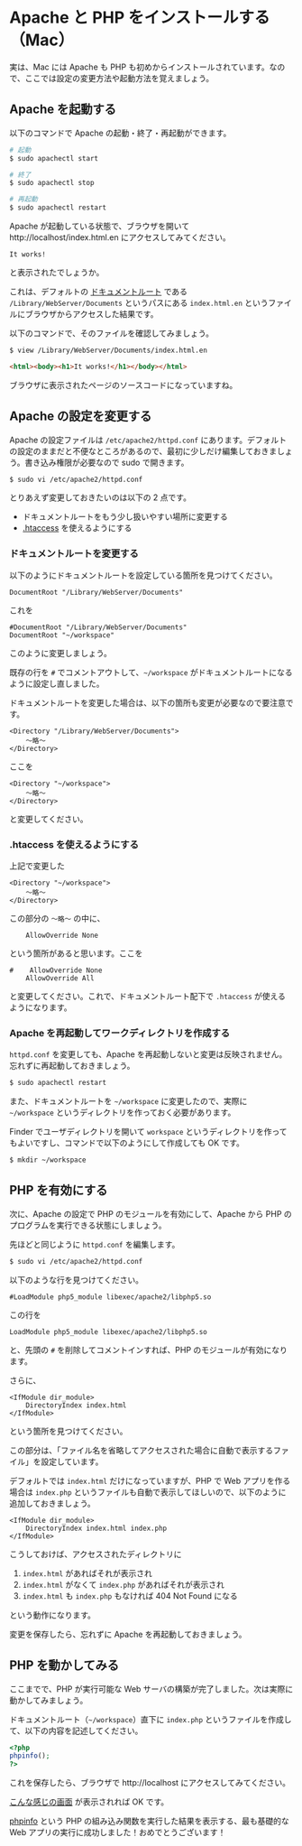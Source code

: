 # Apache と PHP をインストールする（Mac）

実は、Mac には Apache も PHP も初めからインストールされています。なので、ここでは設定の変更方法や起動方法を覚えましょう。

## Apache を起動する

以下のコマンドで Apache の起動・終了・再起動ができます。

```bash
# 起動
$ sudo apachectl start

# 終了
$ sudo apachectl stop

# 再起動
$ sudo apachectl restart
```

Apache が起動している状態で、ブラウザを開いて http://localhost/index.html.en にアクセスしてみてください。

```
It works!
```

と表示されたでしょうか。

これは、デフォルトの [ドキュメントルート](http://e-words.jp/w/E38389E382ADE383A5E383A1E383B3E38388E383ABE383BCE38388.html) である `/Library/WebServer/Documents` というパスにある `index.html.en` というファイルにブラウザからアクセスした結果です。

以下のコマンドで、そのファイルを確認してみましょう。

```bash
$ view /Library/WebServer/Documents/index.html.en
```

```html
<html><body><h1>It works!</h1></body></html>
```

ブラウザに表示されたページのソースコードになっていますね。

## Apache の設定を変更する

Apache の設定ファイルは `/etc/apache2/httpd.conf` にあります。デフォルトの設定のままだと不便なところがあるので、最初に少しだけ編集しておきましょう。書き込み権限が必要なので sudo で開きます。

```bash
$ sudo vi /etc/apache2/httpd.conf
```

とりあえず変更しておきたいのは以下の 2 点です。

* ドキュメントルートをもう少し扱いやすい場所に変更する
* [.htaccess](http://e-words.jp/w/2Ehtaccess.html) を使えるようにする

### ドキュメントルートを変更する

以下のようにドキュメントルートを設定している箇所を見つけてください。

```
DocumentRoot "/Library/WebServer/Documents"
```

これを

```
#DocumentRoot "/Library/WebServer/Documents"
DocumentRoot "~/workspace"
```

このように変更しましょう。

既存の行を `#` でコメントアウトして、`~/workspace` がドキュメントルートになるように設定し直しました。

ドキュメントルートを変更した場合は、以下の箇所も変更が必要なので要注意です。

```
<Directory "/Library/WebServer/Documents">
    〜略〜
</Directory>
```

ここを

```
<Directory "~/workspace">
    〜略〜
</Directory>
```

と変更してください。

### .htaccess を使えるようにする

上記で変更した

```
<Directory "~/workspace">
    〜略〜
</Directory>
```

この部分の `〜略〜` の中に、

```
    AllowOverride None
```

という箇所があると思います。ここを

```
#    AllowOverride None
    AllowOverride All
```

と変更してください。これで、ドキュメントルート配下で `.htaccess` が使えるようになります。

### Apache を再起動してワークディレクトリを作成する

`httpd.conf` を変更しても、Apache を再起動しないと変更は反映されません。忘れずに再起動しておきましょう。

```bash
$ sudo apachectl restart
```

また、ドキュメントルートを `~/workspace` に変更したので、実際に `~/workspace` というディレクトリを作っておく必要があります。

Finder でユーザディレクトリを開いて `workspace` というディレクトリを作ってもよいですし、コマンドで以下のようにして作成しても OK です。

```bash
$ mkdir ~/workspace
```

## PHP を有効にする

次に、Apache の設定で PHP のモジュールを有効にして、Apache から PHP のプログラムを実行できる状態にしましょう。

先ほどと同じように `httpd.conf` を編集します。

```bash
$ sudo vi /etc/apache2/httpd.conf
```

以下のような行を見つけてください。

```
#LoadModule php5_module libexec/apache2/libphp5.so
```

この行を

```
LoadModule php5_module libexec/apache2/libphp5.so
```

と、先頭の `#` を削除してコメントインすれば、PHP のモジュールが有効になります。

さらに、

```
<IfModule dir_module>
    DirectoryIndex index.html
</IfModule>
```

という箇所を見つけてください。

この部分は、「ファイル名を省略してアクセスされた場合に自動で表示するファイル」を設定しています。

デフォルトでは `index.html` だけになっていますが、PHP で Web アプリを作る場合は `index.php` というファイルも自動で表示してほしいので、以下のように追加しておきましょう。

```
<IfModule dir_module>
    DirectoryIndex index.html index.php
</IfModule>
```

こうしておけば、アクセスされたディレクトリに

1. `index.html` があればそれが表示され
2. `index.html` がなくて `index.php` があればそれが表示され
3. `index.html` も `index.php` もなければ 404 Not Found になる

という動作になります。

変更を保存したら、忘れずに Apache を再起動しておきましょう。

## PHP を動かしてみる

ここまでで、PHP が実行可能な Web サーバの構築が完了しました。次は実際に動かしてみましょう。

ドキュメントルート（`~/workspace`）直下に `index.php` というファイルを作成して、以下の内容を記述してください。

```php
<?php
phpinfo();
?>
```

これを保存したら、ブラウザで http://localhost にアクセスしてみてください。

[こんな感じの画面](https://www.google.co.jp/search?q=phpinfo&tbm=isch#tbm=isch&q=phpinfo&imgdii=_) が表示されれば OK です。

[phpinfo](http://php.net/manual/ja/function.phpinfo.php) という PHP の組み込み関数を実行した結果を表示する、最も基礎的な Web アプリの実行に成功しました！おめでとうございます！

